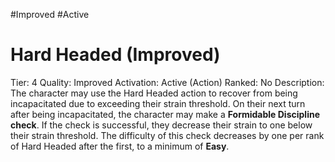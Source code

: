 #Improved 
#Active 

# Hard Headed (Improved)
Tier: 4
Quality: Improved
Activation: Active (Action)
Ranked: No
Description: The character may use the Hard Headed action to recover from being incapacitated due to exceeding their strain threshold. On their next turn after being incapacitated, the character may make a **Formidable Discipline check**. If the check is successful, they decrease their strain to one below their strain threshold. The difficulty of this check decreases by one per rank of Hard Headed after the first, to a minimum of **Easy**.